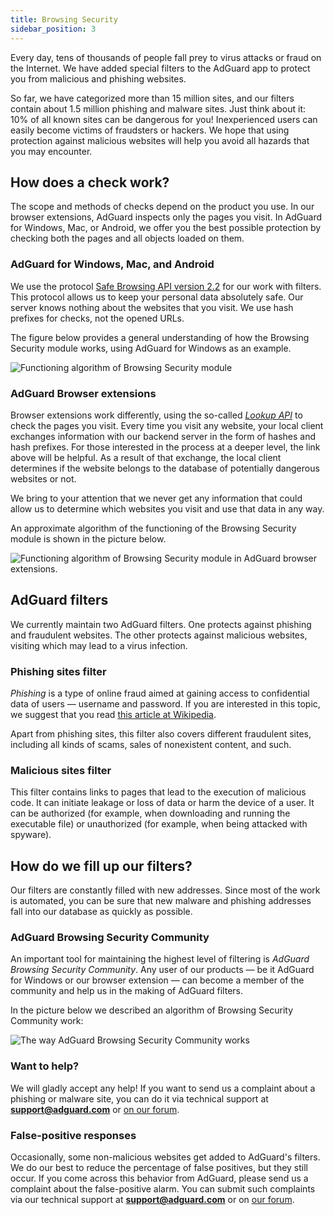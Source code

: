```yaml
---
title: Browsing Security
sidebar_position: 3
---
```


Every day, tens of thousands of people fall prey to virus attacks or fraud on the Internet. We have added special filters to the AdGuard app to protect you from malicious and phishing websites.

So far, we have categorized more than 15 million sites, and our filters contain about 1.5 million phishing and malware sites. Just think about it: 10% of all known sites can be dangerous for you! Inexperienced users can easily become victims of fraudsters or hackers. We hope that using protection against malicious websites will help you avoid all hazards that you may encounter.

## How does a check work?

The scope and methods of checks depend on the product you use. In our browser extensions, AdGuard inspects only the pages you visit. In AdGuard for Windows, Mac, or Android, we offer you the best possible protection by checking both the pages and all objects loaded on them.

### AdGuard for Windows, Mac, and Android

We use the protocol [Safe Browsing API version 2.2](https://code.google.com/p/google-safe-browsing/wiki/Protocolv2Spec) for our work with filters. This protocol allows us to keep your personal data absolutely safe. Our server knows nothing about the websites that you visit. We use hash prefixes for checks, not the opened URLs.

The figure below provides a general understanding of how the Browsing Security module works, using AdGuard for Windows as an example.

![Functioning algorithm of Browsing Security module](https://cdn.adtidy.org/public/Adguard/En/Articles/safebrowsing_adguard_for_windows.png)

### AdGuard Browser extensions

Browser extensions work differently, using the so-called [_Lookup API_](https://github.com/AdguardTeam/AdguardForAndroid/issues/162#issue-115487668) to check the pages you visit. Every time you visit any website, your local client exchanges information with our backend server in the form of hashes and hash prefixes. For those interested in the process at a deeper level, the link above will be helpful. As a result of that exchange, the local client determines if the website belongs to the database of potentially dangerous websites or not.

We bring to your attention that we never get any information that could allow us to determine which websites you visit and use that data in any way.

An approximate algorithm of the functioning of the Browsing Security module is shown in the picture below.

![Functioning algorithm of Browsing Security module in AdGuard browser extensions.](https://cdn.adtidy.org/public/Adguard/En/Articles/safebrowsing_extension.png)

## AdGuard filters

We currently maintain two AdGuard filters. One protects against phishing and fraudulent websites. The other protects against malicious websites, visiting which may lead to a virus infection.

### Phishing sites filter

_Phishing_ is a type of online fraud aimed at gaining access to confidential data of users — username and password. If you are interested in this topic, we suggest that you read [this article at Wikipedia](http://en.wikipedia.org/wiki/Phishing).

Apart from phishing sites, this filter also covers different fraudulent sites, including all kinds of scams, sales of nonexistent content, and such.

### Malicious sites filter

This filter contains links to pages that lead to the execution of malicious code. It can initiate leakage or loss of data or harm the device of a user. It can be authorized (for example, when downloading and running the executable file) or unauthorized (for example, when being attacked with spyware).

## How do we fill up our filters?

Our filters are constantly filled with new addresses. Since most of the work is automated, you can be sure that new malware and phishing addresses fall into our database as quickly as possible.

### AdGuard Browsing Security Community

An important tool for maintaining the highest level of filtering is _AdGuard Browsing Security Community_. Any user of our products — be it AdGuard for Windows or our browser extension — can become a member of the community and help us in the making of AdGuard filters.

In the picture below we described an algorithm of Browsing Security Community work:

![The way AdGuard Browsing Security Community works](https://cdn.adtidy.org/public/Adguard/En/Articles/browsing_security_community.png)

### Want to help?

We will gladly accept any help! If you want to send us a complaint about a phishing or malware site, you can do it via technical support at **support@adguard.com** or [on our forum](http://forum.adguard.com/).

### False-positive responses

Occasionally, some non-malicious websites get added to AdGuard's filters. We do our best to reduce the percentage of false positives, but they still occur. If you come across this behavior from AdGuard, please send us a complaint about the false-positive alarm. You can submit such complaints via our technical support at **support@adguard.com** or on [our forum](http://forum.adguard.com/).